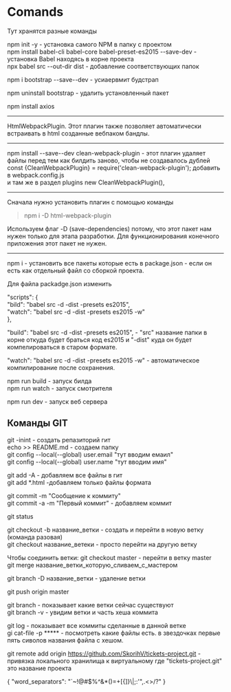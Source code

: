 # Comands
Тут хранятся разные команды



npm init -y  - установка самого NPM в папку с проектом </br>
npm install babel-cli babel-core babel-preset-es2015 --save-dev   - установка Babel находясь в корне проекта</br>
npx babel src --out-dir dist   - добавление соответствующих папок</br>

npm i bootstrap --save--dev   - усиаервмит будстрап </br>

npm uninstall bootstrap   -  удалить установленный пакет </br>


npm install axios

---------------------
HtmlWebpackPlugin. Этот плагин также позволяет автоматически встраивать в html созданные вебпаком бандлы.</br>


------
npm install --save--dev clean-webpack-plugin  - этот плагин удаляет файлы перед тем как билдить заново, чтобы не создавалось дублей
const {CleanWebpackPlugin} = require('clean-webpack-plugin');  добавить в webpack.config.js </br>
и там же в раздел  plugins    new CleanWebpackPlugin(), 


----
Сначала нужно установить плагин с помощью команды </br>

> npm i -D  html-webpack-plugin</br>

Используем флаг -D (save-dependencies) потому, что этот пакет нам нужен только для этапа разработки. Для функционирования конечного приложения этот пакет не нужен.</br>

-------------------



npm i   -  установить все пакеты которые есть в package.json - если он есть как отдельный файл со сборкой проекта.

Для файла packadge.json изменить


  "scripts": {</br>
    "bild": "babel src -d -dist -presets es2015",</br>
    "watch": "babel src -d -dist -presets es2015 -w"</br>
  },
 
"build": "babel src -d -dist -presets es2015",   -  "src" название папки в корне откуда будет браться код es2015 и "-dist" куда он будет компелироваться в старом формате.
 
 "watch": "babel src -d -dist -presets es2015 -w"  - автоматическое компилирование после сохранения. 


npm run build  - запуск  билда</br>
npm run watch - запуск смотрителя </br>

npm run dev  - запуск веб сервера</br>



Команды GIT
----

git -inint   - создать репазиторий гит</br>
echo >> README.md - создаем папку </br>
git config --local(--global) user.email "тут вводим емаил"</br>
git config --local(--global) user.name "тут вводим имя"</br>


git add -A  - добавляем все файлы в гит</br>
git add *.html   -добавляем только файлы формата </br>

git commit -m "Сообщение к коммиту"</br>
git commit -a -m "Первый коммит"  - добавляем коммит</br>

git status</br>

git checkout -b название_ветки  - создать и перейти в новую ветку (команда разовая)</br>
git checkout название_ветеки - просто перейти на другую ветку </br>

Чтобы соединить ветки:
git checkout master - перейти в ветку master</br>
git merge название_ветки_которую_сливаем_с_мастером</br>

git branch -D название_ветки - удаление ветки</br>


git push origin master

git branch - показывает какие ветки сейчас существуют</br>
git branch -v - увидим ветки и часть хеша коммита</br>

git log  - показывает все коммиты сделанные в данной ветке</br>
gi cat-file -p ***** - посмотреть какие файлы есть. в звездочках первые пять сиволов названия файла с хешом.</br>
 

git remote add origin https://github.com/SkorihV/tickets-project.git   - привязка локального хранилища к виртуальному где "tickets-project.git" это название проекта </br>




{
 	"word_separators": "`~!@#$%^&*()=+[{]}\\|;:'\",.<>/?"
}







